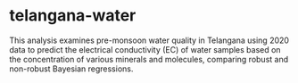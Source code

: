 # telangana-water
This analysis examines pre-monsoon water quality in Telangana using 2020 data to predict the electrical conductivity (EC) of water samples based on the concentration of various minerals and molecules, comparing robust and non-robust Bayesian regressions. 
